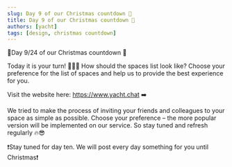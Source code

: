 ```yaml
---
slug: Day 9 of our Christmas countdown 🎄
title: Day 9 of our Christmas countdown 🎄
authors: [yacht]
tags: [design, christmas countdown]
---
```



🎅Day 9/24 of our Christmas countdown 🎄

Today it is your turn! 🎉🧑‍💻
How should the spaces list look like? Choose your preference for the list of spaces and help us to provide the best experience for you.

Visit the website here: https://www.yacht.chat ➡️

We tried to make the process of inviting your friends and colleagues to your space as simple as possible. Choose your preference – the more popular version will be implemented on our service. So stay tuned and refresh regularly 🔥😎

❗️Stay tuned for day ten. We will post every day something for you until Christmas❗️ 